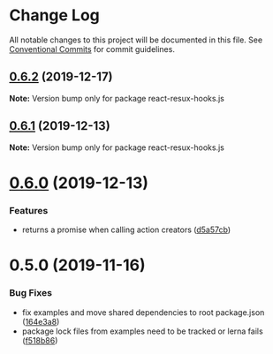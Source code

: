 # Change Log

All notable changes to this project will be documented in this file.
See [Conventional Commits](https://conventionalcommits.org) for commit guidelines.

## [0.6.2](https://github.com/kayak/react-resux/compare/v0.6.1...v0.6.2) (2019-12-17)

**Note:** Version bump only for package react-resux-hooks.js





## [0.6.1](https://github.com/kayak/react-resux/compare/v0.6.0...v0.6.1) (2019-12-13)

**Note:** Version bump only for package react-resux-hooks.js





# [0.6.0](https://github.com/kayak/react-resux/compare/v0.5.0...v0.6.0) (2019-12-13)


### Features

* returns a promise when calling action creators ([d5a57cb](https://github.com/kayak/react-resux/commit/d5a57cb636c63e306c1850d755e8097e5f3af968))





# 0.5.0 (2019-11-16)


### Bug Fixes

* fix examples and move shared dependencies to root package.json ([164e3a8](https://github.com/kayak/react-resux/commit/164e3a865cacb2ed9c4af9bb9d2fa3415ac0e610))
* package lock files from examples need to be tracked or lerna fails ([f518b86](https://github.com/kayak/react-resux/commit/f518b86e8c7ceb4b4a20ab7f5e9497689db680b9))
